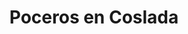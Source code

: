 ---
id: 'service-33'

title: 'Poceros en Coslada'
titleMeta: "Desatascos y Poceros en Coslada - Desatrancos Urgentes "
lugar: 'Coslada'
canonical: https://www.desatascos-madrid.com/desatascos/desatascos-coslada
mediumImage: 'desatascos-coslada-md.jpg'
largeImage: 'desatascos-coslada-md.jpg'
detailBreadcrumbSubTitle: 'Single Service'
metaContent: "Desatascos Pociten: Desatascos y Poceros en Coslada. Desatrancos urgentes 🚨. Soluciones rápidas y eficaces para tus problemas de atascos. ¡Llámanos! ☎️ 647 376 782"

detailBreadcrumbDesc: 'Empresa de poceros en Coslada con los mejores precios'



title2: 'Desatascos y Poceros en Coslada'
#PARRAFO color negro de fondo y letras en verde
detailSubTitle: 'Desatascos en Coslada: Soluciones profesionales en Pocería'

#PARRAFO slider
parrafo: "Soluciones rápidas y eficientes en desatascos y desatrancos en Coslada - ¡Confía en Desatascos Pociten"

#PARRAFO Primera pregunta



descripcion: "La importancia de un buen servicio de desatascos es crucial para mantener un entorno saludable en hogares y negocios. Cuando se presentan problemas de atascos o inundaciones, es necesario contar con una empresa de confianza que garantice soluciones rápidas y eficientes. En este artículo, te presentamos a Desatascos Pociten, una empresa especializada en desatascos en Coslada y desatrancos en Coslada.."
detailDesc: ""
#PARRAFO Segunda pregunta
pregunta2: "¿POR QUÉ ELEGIR DESATASCOS POCITEN EN COSLADA?"
descripcion1: "Nuestra empresa cuenta con años de experiencia en el sector, ofreciendo servicios de calidad y profesionalismo a todos nuestros clientes. Nos preocupamos por ofrecer soluciones a medida y adaptadas a las necesidades específicas de cada situación."


#PARRAFO Tercera pregunta
pregunta3: ""
descripcion3: ""

#Set inner Html con contenido variable

contenidoDescripcion: "
<h2>SERVICIOS OFRECIDOS EN COSLADA</h2>
<h3>Desatascos y desatrancos</h3>
<p>Nos encargamos de solucionar cualquier problema de atascos y obstrucciones en tuberías, desagües y sistemas de alcantarillado. Nuestros servicios incluyen:</p>
<li><strong>Técnicas y herramientas utilizadas:</strong> Utilizamos equipos de última generación y técnicas avanzadas para localizar y eliminar atascos de manera rápida y eficiente.</li>
<br>
<li><strong>Prevención de problemas futuros:</strong> Además de solucionar el problema actual, ofrecemos asesoramiento para prevenir futuros atascos y garantizar el correcto funcionamiento del sistema de saneamiento.</li>
<br>

<h3>Limpieza de alcantarillado y fosas sépticas</h3>
<p>Realizamos trabajos de limpieza y mantenimiento en sistemas de alcantarillado y fosas sépticas, asegurando un entorno limpio y libre de olores desagradables.</p>
<li><strong>Mantenimiento preventivo: </strong>Realizamos inspecciones y limpiezas periódodicas para evitar la acumulación de residuos y garantizar el correcto funcionamiento del sistema.</li>
<br>
<li><strong>Eliminación de olores y atascos: </strong>Con nuestros métodos de limpieza, eliminamos eficazmente los malos olores y los atascos, mejorando la calidad de vida de nuestros clientes.</li>
<br>
<h3>Inspección y localización de averías</h3>
<p>Contamos con tecnología avanzada para realizar inspecciones y localizar averías en tuberías y sistemas de alcantarillado, lo que nos permite ofrecer soluciones rápidas y precisas.</p>
<br>
<li><strong>Cámaras de inspección: </strong>Utilizamos cámaras de inspección de alta resolución para visualizar el interior de las tuberías y detectar obstrucciones, fugas o daños.</li>
<br>
<li><strong>Detección de fugas y filtraciones:</strong> Mediante técnicas de detección no invasivas, identificamos fugas y filtraciones en tuberías y sistemas de alcantarillado, evitando daños mayores y costosos.</li>
<br>
<h2>VENTAJAS DE CONTRATAR A DESATASCOS POCITEN EN COSLADA</h2>
<h3>Profesionales cualificados y experimentados</h3>
<p>Nuestro equipo está formado por técnicos altamente cualificados y con años de experiencia en el sector de los desatascos y desatrancos. Su amplio conocimiento y experiencia garantizan soluciones eficientes y de alta calidad.</p>
<br>

<h3>Tecnología y maquinaria de última generación</h3>
<p>Nos mantenemos a la vanguardia en tecnología y maquinaria, lo que nos permite ofrecer un servicio más rápido y preciso a nuestros clientes. La inversión en equipos de última generación nos permite solucionar problemas de manera más efectiva y con menor impacto en el entorno.</p>
<br>
<h3>Servicio rápido y eficiente</h3>
<p>Entendemos que los problemas de desatascos y desatrancos pueden ser urgentes y causar molestias en el día a día. Por ello, nos comprometemos a ofrecer un servicio rápido y eficiente, minimizando el tiempo de espera y garantizando la satisfacción del cliente.</p>
<br>
<h3>Precios competitivos y transparentes</h3>
<p>Nos esforzamos por ofrecer precios competitivos y transparentes. No creemos en sorpresas desagradables, por lo que proporcionamos presupuestos claros y detallados antes de comenzar cualquier trabajo.</p>

"

#PARRAFO Cuarta pregunta

descripcion4: "Desatascos Pociten es la empresa líder en servicios de desatascos y desatrancos en Coslada. Nuestro compromiso con la calidad, la eficiencia y la satisfacción del cliente nos convierte en la opción ideal para solucionar cualquier problema de atascos y saneamiento en la zona."

#PARRAFO Quinta pregunta
descripcion5: "Estamos comprometidos con brindar el mejor servicio de desatascos y desatrancos en Coslada. Si tienes algún problema relacionado con atascos, no dudes en contactarnos y recibirás la atención y soluciones que mereces."


#FAqs de la pagina

accordionData:
 [
    {
      question: '¿Cuánto tiempo tardan en llegar a mi domicilio en caso de urgencia?',
      answer:
        'Nos esforzamos por atender las urgencias lo más rápido posible. Nuestro tiempo de respuesta varía según la distancia y el tráfico, pero en general, llegamos en menos de una hora.',
    },
    {
      question: '¿Qué tipo de mantenimiento ofrecen para prevenir futuros atascos?',
      answer:
        'Realizamos limpiezas e inspecciones periódicas en tuberías, desagües y sistemas de alcantarillado para evitar la acumulación de residuos y garantizar el correcto funcionamiento del sistema.
',
    },
    {
      question: '¿Cómo puedo saber si tengo una fuga en mi sistema de tuberías?',
      answer:
        'Algunos signos de una fuga pueden incluir un aumento inusual en la factura de agua, manchas de humedad en paredes o techos, olores desagradables o la presencia de moho. Si sospechas de una fuga, te recomendamos contactar con nuestros profesionales para realizar una inspección y localizar el problema.',
    },
      {
      question: '¿Ofrecen garantía en sus trabajos?',
      answer: 'Sí, en Desatascos Pociten ofrecemos garantía en todos nuestros trabajos. Nuestro objetivo es asegurar la satisfacción del cliente y la calidad de nuestras soluciones. La duración de la garantía varía según el tipo de trabajo realizado, pero siempre nos comprometemos a resolver cualquier problema que pueda surgir dentro del período de garantía.'
    },
      {
      question: '¿Qué métodos de pago aceptan?',
      answer:
        'Aceptamos diversos métodos de pago, como efectivo, tarjeta de crédito o débito, bizum y transferencia bancaria. Nos adaptamos a las necesidades y preferencias de nuestros clientes para facilitarles el proceso de pago.'
    },
  ]


#OPCIONES LI

option1: '✅ Pisos y viviendas en general con problemas de atascos en bañeras, fregaderos o inodoros.'
option2: '✅ Chalets individuales, adosados o pareados de clientes particulares en general con problemas de atascos en arquetas de hojas o tierra. '
option3: '✅ Colegios con atascos en general de aseos y arquetas de patios.'
option4: '✅ Urbanizaciones con atascos, arquetas deterioradas, problemas de tuberías o bajantes.'
option5: '✅ Restaurantes con problemas de atascos en cocina, fregaderos o en los aseos de los clientes.'
option6: '✅ Instalaciones deportivas con problemas en los desagües de las piscina o vaciado de arquetas en los vestuarios.'
option7: '✅ Hoteles para el mantenimiento de sus instalaciones, queriendo dar siempre el mejor servicio a sus huéspedes.'
option8: '✅ Multinacionales para incidencias o mantenimiento de las instalaciones distribuidas en sus oficinas.'
option9: '✅ Naves industriales, que generan residuos que sin remedio se acumulan en sus arquetas produciendo atrancos.'


#PARRAFO TEXTO FONDO NEGRO LETRAS VERDES ANTES DE BOTON

parrafo1: '<h2>24 HORAS A TU SERVICIO</h2>'


isFeatured: true
---
